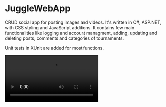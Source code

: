 # JuggleWebApp

CRUD social app for posting images and videos. It's written in C#, ASP.NET, with CSS styling and JavaScript additions. It contains few main functionalities like logging and account managment, adding, updating and deleting posts, comments and categories of tournaments.

Unit tests in XUnit are added for most functions.

<video controls>
  <source src="https://clipchamp.com/watch/9liTfvfR2Bl" type="video/mp4">
</video>
            
